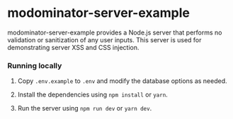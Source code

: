 # modominator-server-example

modominator-server-example provides a Node.js server that performs no validation or sanitization of any user inputs.
This server is used for demonstrating server XSS and CSS injection.

### Running locally

1. Copy `.env.example` to `.env` and modify the database options as needed.

2. Install the dependencies using `npm install` or `yarn`.

3. Run the server using `npm run dev` or `yarn dev`.
